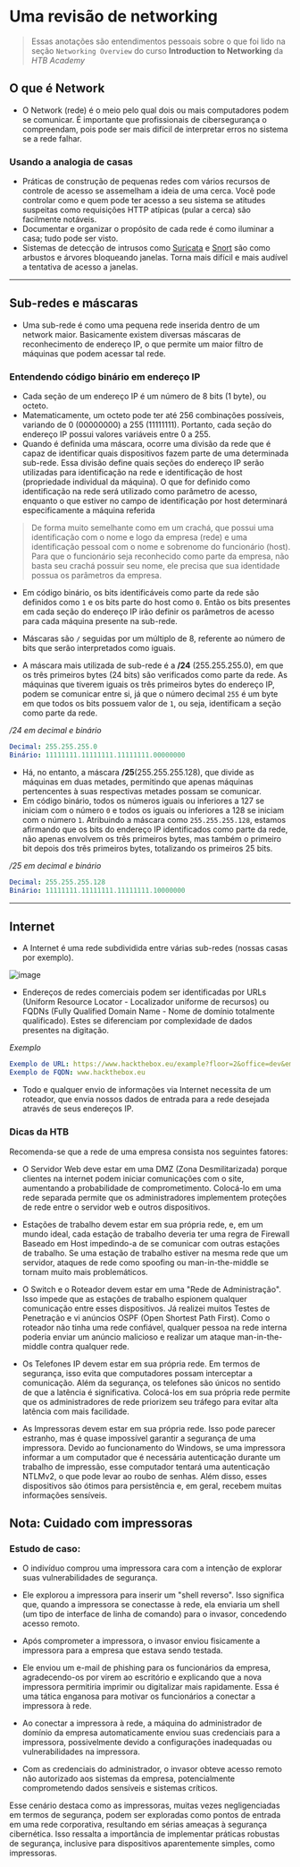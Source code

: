 # Uma revisão de networking

> Essas anotações são entendimentos pessoais sobre o que foi lido na seção `Networking Overview` do curso **Introduction to Networking** da *HTB Academy*

## O que é Network

* O Network (rede) é o meio pelo qual dois ou mais computadores podem se comunicar. É importante que profissionais de cibersegurança o compreendam, pois pode ser mais difícil de interpretar erros no sistema se a rede falhar.

### Usando a analogia de casas

* Práticas de construção de pequenas redes com vários recursos de controle de acesso se assemelham a ideia de uma cerca. Você pode controlar como e quem pode ter acesso a seu sistema se atitudes suspeitas como requisições HTTP atípicas (pular a cerca) são facilmente notáveis.
* Documentar e organizar o propósito de cada rede é como iluminar a casa; tudo pode ser visto.
* Sistemas de detecção de intrusos como [Suricata](https://suricata.io) e [Snort](https://www.snort.org) são como arbustos e árvores bloqueando janelas. Torna mais difícil e mais audível a tentativa de acesso a janelas.

---

## Sub-redes e máscaras

* Uma sub-rede é como uma pequena rede inserida dentro de um network maior. Basicamente existem diversas máscaras de reconhecimento de endereço IP, o que permite um maior filtro de máquinas que podem acessar tal rede.

### Entendendo código binário em endereço IP

* Cada seção de um endereço IP é um número de 8 bits (1 byte), ou octeto.
* Matematicamente, um octeto pode ter até 256 combinações possíveis, variando de 0 (00000000) a 255 (11111111). Portanto, cada seção do endereço IP possui valores variáveis entre 0 a 255.
* Quando é definida uma máscara, ocorre uma divisão da rede que é capaz de identificar quais dispositivos fazem parte de uma determinada sub-rede. Essa divisão define quais seções do endereço IP serão utilizadas para identificação na rede e identificação de host (propriedade individual da máquina). O que for definido como identificação na rede será utilizado como parâmetro de acesso, enquanto o que estiver no campo de identificação por host determinará especificamente a máquina referida
> De forma muito semelhante como em um crachá, que possui uma identificação com o nome e logo da empresa (rede) e uma identificação pessoal com o nome e sobrenome do funcionário (host). Para que o funcionário seja reconhecido como parte da empresa, não basta seu crachá possuir seu nome, ele precisa que sua identidade possua os parâmetros da empresa.
* Em código binário, os bits identificáveis como parte da rede são definidos como `1` e os bits parte do host como `0`. Então os bits presentes em cada seção do endereço IP irão definir os parâmetros de acesso para cada máquina presente na sub-rede.


* Máscaras são `/` seguidas por um múltiplo de 8, referente ao número de bits que serão interpretados como iguais. 
* A máscara mais utilizada de sub-rede é a **/24** (255.255.255.0), em que os três primeiros bytes (24 bits) são verificados como parte da rede. As máquinas que tiverem iguais os três primeiros bytes do endereço IP, podem se comunicar entre si, já que o número decimal `255` é um byte em que todos os bits possuem valor de `1`, ou seja, identificam a seção como parte da rede.

*/24 em decimal e binário*

``` yaml
Decimal: 255.255.255.0
Binário: 11111111.11111111.11111111.00000000
```

* Há, no entanto, a máscara **/25**(255.255.255.128), que divide as máquinas em duas metades, permitindo que apenas máquinas pertencentes à suas respectivas metades possam se comunicar. 
* Em código binário, todos os números iguais ou inferiores a 127 se iniciam com o número `0` e todos os iguais ou inferiores a 128 se iniciam com o número `1`. Atribuindo a máscara como `255.255.255.128`, estamos afirmando que os bits do endereço IP identificados como parte da rede, não apenas envolvem os três primeiros bytes, mas também o primeiro bit depois dos três primeiros bytes, totalizando os primeiros 25 bits.


*/25 em decimal e binário*

``` yaml
Decimal: 255.255.255.128
Binário: 11111111.11111111.11111111.10000000
```

---

## Internet

* A Internet é uma rede subdividida entre várias sub-redes (nossas casas por exemplo).

![image](https://github.com/AndreCoutinhom/networking_intro/assets/91290799/88c8a5fb-58b6-4556-84a1-97360b0bbd13)

* Endereços de redes comerciais podem ser identificadas por URLs (Uniform Resource Locator - Localizador uniforme de recursos) ou FQDNs (Fully Qualified Domain Name - Nome de domínio totalmente qualificado). Estes se diferenciam por complexidade de dados presentes na digitação.

*Exemplo*

``` yaml
Exemplo de URL: https://www.hackthebox.eu/example?floor=2&office=dev&employee=17
Exemplo de FQDN: www.hackthebox.eu
```

* Todo e qualquer envio de informações via Internet necessita de um roteador, que envia nossos dados de entrada para a rede desejada através de seus endereços IP.

### Dicas da HTB

Recomenda-se que a rede de uma empresa consista nos seguintes fatores:

* O Servidor Web deve estar em uma DMZ (Zona Desmilitarizada) porque clientes na internet podem iniciar comunicações com o site, aumentando a probabilidade de comprometimento. Colocá-lo em uma rede separada permite que os administradores implementem proteções de rede entre o servidor web e outros dispositivos.

* Estações de trabalho devem estar em sua própria rede, e, em um mundo ideal, cada estação de trabalho deveria ter uma regra de Firewall Baseado em Host impedindo-a de se comunicar com outras estações de trabalho. Se uma estação de trabalho estiver na mesma rede que um servidor, ataques de rede como spoofing ou man-in-the-middle se tornam muito mais problemáticos.

* O Switch e o Roteador devem estar em uma "Rede de Administração". Isso impede que as estações de trabalho espionem qualquer comunicação entre esses dispositivos. Já realizei muitos Testes de Penetração e vi anúncios OSPF (Open Shortest Path First). Como o roteador não tinha uma rede confiável, qualquer pessoa na rede interna poderia enviar um anúncio malicioso e realizar um ataque man-in-the-middle contra qualquer rede.

* Os Telefones IP devem estar em sua própria rede. Em termos de segurança, isso evita que computadores possam interceptar a comunicação. Além da segurança, os telefones são únicos no sentido de que a latência é significativa. Colocá-los em sua própria rede permite que os administradores de rede priorizem seu tráfego para evitar alta latência com mais facilidade.

* As Impressoras devem estar em sua própria rede. Isso pode parecer estranho, mas é quase impossível garantir a segurança de uma impressora. Devido ao funcionamento do Windows, se uma impressora informar a um computador que é necessária autenticação durante um trabalho de impressão, esse computador tentará uma autenticação NTLMv2, o que pode levar ao roubo de senhas. Além disso, esses dispositivos são ótimos para persistência e, em geral, recebem muitas informações sensíveis.

## Nota: Cuidado com impressoras

### Estudo de caso:

* O indivíduo comprou uma impressora cara com a intenção de explorar suas vulnerabilidades de segurança.

* Ele explorou a impressora para inserir um "shell reverso". Isso significa que, quando a impressora se conectasse à rede, ela enviaria um shell (um tipo de interface de linha de comando) para o invasor, concedendo acesso remoto.

* Após comprometer a impressora, o invasor enviou fisicamente a impressora para a empresa que estava sendo testada.

* Ele enviou um e-mail de phishing para os funcionários da empresa, agradecendo-os por virem ao escritório e explicando que a nova impressora permitiria imprimir ou digitalizar mais rapidamente. Essa é uma tática enganosa para motivar os funcionários a conectar a impressora à rede.

* Ao conectar a impressora à rede, a máquina do administrador de domínio da empresa automaticamente enviou suas credenciais para a impressora, possivelmente devido a configurações inadequadas ou vulnerabilidades na impressora.

* Com as credenciais do administrador, o invasor obteve acesso remoto não autorizado aos sistemas da empresa, potencialmente comprometendo dados sensíveis e sistemas críticos.

Esse cenário destaca como as impressoras, muitas vezes negligenciadas em termos de segurança, podem ser exploradas como pontos de entrada em uma rede corporativa, resultando em sérias ameaças à segurança cibernética. Isso ressalta a importância de implementar práticas robustas de segurança, inclusive para dispositivos aparentemente simples, como impressoras.
